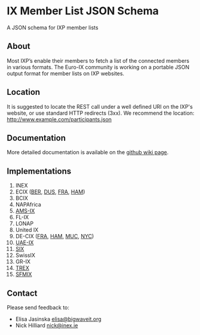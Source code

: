 IX Member List JSON Schema
===========

A JSON schema for IXP member lists 

## About 
Most IXP’s enable their members to fetch a list of the connected members in various formats. The Euro-IX community is working on a portable JSON output format for member lists on IXP websites.

## Location
It is suggested to locate the REST call under a well defined URI on the IXP's website, or use standard HTTP redirects (3xx). We recommend the location: http://www.example.com/participants.json

## Documentation
More detailed documentation is available on the [github wiki page](https://github.com/euro-ix/json-schemas/wiki).

## Implementations
01. INEX
02. ECIX ([BER](https://www.ecix.net/memberlist_BER.json), [DUS](https://www.ecix.net/memberlist_DUS.json), [FRA](https://www.ecix.net/memberlist_FRA.json), [HAM](https://www.ecix.net/memberlist_HAM.json))
03. BCIX
04. NAPAfrica
05. [AMS-IX](https://my.ams-ix.net/api/v1/members.json)
06. FL-IX
07. LONAP
08. United IX
09. DE-CIX ([FRA](https://www.de-cix.net/customers-partners/customers/de-cix-frankfurt/public-customer-list-in-json-format-fra/), [HAM](https://www.de-cix.net/customers-partners/customers/de-cix-hamburg/public-customer-list-in-json-format-ham/), [MUC](https://www.de-cix.net/customers-partners/customers/de-cix-munich/public-customer-list-in-json-format-muc/), [NYC](https://nyc.de-cix.net/customers-partners/customers/public-customer-list-in-json-format-nyc/))
10. [UAE-IX](http://www.uae-ix.net/customers-partners/customers/public-customer-list-in-json-format-dxb/)
11. [SIX](https://www.seattleix.net/autogen/participants.json)
12. SwissIX
13. GR-IX
14. [TREX](http://www.trex.fi/memberlist.json)
15. [SFMIX](http://sfmix.org/participants.json)

## Contact
Please send feedback to: 
* Elisa Jasinska <elisa@bigwaveit.org>
* Nick Hilliard <nick@inex.ie>
